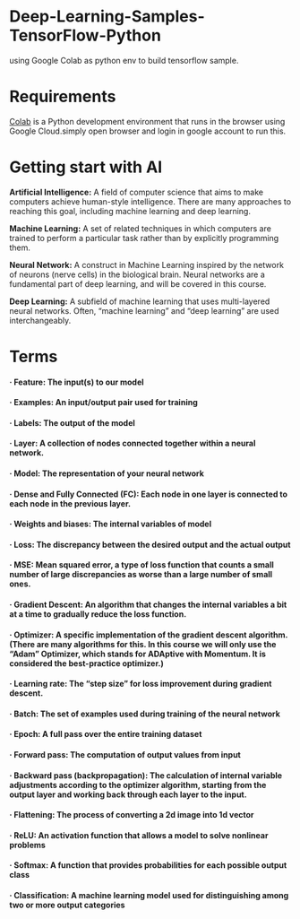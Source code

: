 # Deep-Learning-Samples-TensorFlow-Python
using Google Colab as python env to build tensorflow sample.  

# Requirements
<a href="https://colab.research.google.com/github/tensorflow/examples/blob/master/courses/udacity_intro_to_tensorflow_for_deep_learning/l01c01_introduction_to_colab_and_python.ipynb#scrollTo=F8YVA_634OFk">Colab</a> is a Python development environment that runs in the browser using Google Cloud.simply open browser and login in google account to run this.  

# Getting start with AI

<b>Artificial Intelligence:</b> A field of computer science that aims to make computers achieve human-style intelligence. There are many approaches to reaching this goal, including machine learning and deep learning.  

<b>Machine Learning:</b> A set of related techniques in which computers are trained to perform a particular task rather than by explicitly programming them.  

<b>Neural Network:</b> A construct in Machine Learning inspired by the network of neurons (nerve cells) in the biological brain. Neural networks are a fundamental part of deep learning, and will be covered in this course.  

<b>Deep Learning:</b> A subfield of machine learning that uses multi-layered neural networks. Often, “machine learning” and “deep learning” are used interchangeably.  

# Terms
#### · Feature: The input(s) to our model
#### · Examples: An input/output pair used for training
#### · Labels: The output of the model
#### · Layer: A collection of nodes connected together within a neural network.
#### · Model: The representation of your neural network
#### · Dense and Fully Connected (FC): Each node in one layer is connected to each node in the previous layer.
#### · Weights and biases: The internal variables of model
#### · Loss: The discrepancy between the desired output and the actual output
#### · MSE: Mean squared error, a type of loss function that counts a small number of large discrepancies as worse than a large number of small ones.
#### · Gradient Descent: An algorithm that changes the internal variables a bit at a time to gradually reduce the loss function.
#### · Optimizer: A specific implementation of the gradient descent algorithm. (There are many algorithms for this. In this course we will only use the “Adam” Optimizer, which stands for ADAptive with Momentum. It is considered the best-practice optimizer.)
#### · Learning rate: The “step size” for loss improvement during gradient descent.
#### · Batch: The set of examples used during training of the neural network
#### · Epoch: A full pass over the entire training dataset
#### · Forward pass: The computation of output values from input
#### · Backward pass (backpropagation): The calculation of internal variable adjustments according to the optimizer algorithm, starting from the output layer and working back through each layer to the input.  

#### · Flattening: The process of converting a 2d image into 1d vector
#### · ReLU: An activation function that allows a model to solve nonlinear problems
#### · Softmax: A function that provides probabilities for each possible output class
#### · Classification: A machine learning model used for distinguishing among two or more output categories





